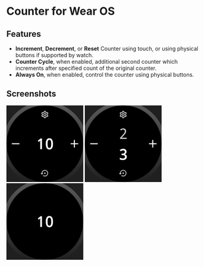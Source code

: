 Counter for Wear OS
===================
Features
--------
- **Increment**, **Decrement**, or **Reset** Counter using touch,
or using physical buttons if supported by watch.
- **Counter Cycle**, when enabled, additional second counter
which increments after specified count of the original counter.
- **Always On**, when enabled, control the counter using physical buttons.

Screenshots
-----------
<img src="screenshots/1.png" height="200" alt="Screenshot"/>
<img src="screenshots/2.png" height="200" alt="Screenshot"/>
<img src="screenshots/3.png" height="200" alt="Screenshot"/>